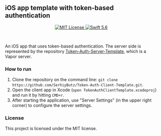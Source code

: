 ## iOS app template with token-based authentication

<p align="center">
    <a href="LICENSE">
        <img src="https://img.shields.io/badge/license-MIT-brightgreen.svg" alt="MIT License">
    </a>
    <a href="https://swift.org">
        <img src="https://img.shields.io/badge/swift-5.6-brightgreen.svg" alt="Swift 5.6">
    </a>
</p>

<br/>

An iOS app that uses token-based authentication. The server side is represented by the repository [Token-Auth-Server-Template](https://github.com/SerhiyButz/Token-Auth-Server-Template.git), which is a Vapor server.

### How to run

1. Clone the repository on the command line: `git clone https://github.com/SerhiyButz/Token-Auth-Client-Template.git`.
2. Open the client app in Xcode (`open TokenAuthClientTemplate.xcodeproj`) and run it by hitting `CMD+r`.
3. After starting the application, use "Server Settings" (in the upper right corner) to configure the server settings.

### License

This project is licensed under the MIT license.
